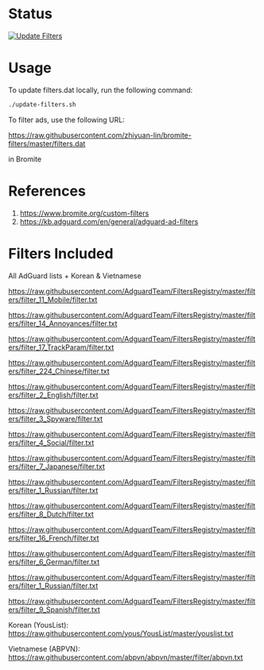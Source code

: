 # Status
[![Update Filters](https://github.com/zhiyuan-lin/bromite-filters/actions/workflows/update-filters.yml/badge.svg)](https://github.com/zhiyuan-lin/bromite-filters/actions/workflows/update-filters.yml)

# Usage

To update filters.dat locally, run the following command:

```bash
./update-filters.sh
```

To filter ads, use the following URL:

https://raw.githubusercontent.com/zhiyuan-lin/bromite-filters/master/filters.dat

in Bromite

# References

1. https://www.bromite.org/custom-filters
2. https://kb.adguard.com/en/general/adguard-ad-filters

# Filters Included

All AdGuard lists + Korean & Vietnamese

https://raw.githubusercontent.com/AdguardTeam/FiltersRegistry/master/filters/filter_11_Mobile/filter.txt

https://raw.githubusercontent.com/AdguardTeam/FiltersRegistry/master/filters/filter_14_Annoyances/filter.txt

https://raw.githubusercontent.com/AdguardTeam/FiltersRegistry/master/filters/filter_17_TrackParam/filter.txt

https://raw.githubusercontent.com/AdguardTeam/FiltersRegistry/master/filters/filter_224_Chinese/filter.txt

https://raw.githubusercontent.com/AdguardTeam/FiltersRegistry/master/filters/filter_2_English/filter.txt

https://raw.githubusercontent.com/AdguardTeam/FiltersRegistry/master/filters/filter_3_Spyware/filter.txt

https://raw.githubusercontent.com/AdguardTeam/FiltersRegistry/master/filters/filter_4_Social/filter.txt

https://raw.githubusercontent.com/AdguardTeam/FiltersRegistry/master/filters/filter_7_Japanese/filter.txt

https://raw.githubusercontent.com/AdguardTeam/FiltersRegistry/master/filters/filter_1_Russian/filter.txt

https://raw.githubusercontent.com/AdguardTeam/FiltersRegistry/master/filters/filter_8_Dutch/filter.txt

https://raw.githubusercontent.com/AdguardTeam/FiltersRegistry/master/filters/filter_16_French/filter.txt

https://raw.githubusercontent.com/AdguardTeam/FiltersRegistry/master/filters/filter_6_German/filter.txt

https://raw.githubusercontent.com/AdguardTeam/FiltersRegistry/master/filters/filter_1_Russian/filter.txt

https://raw.githubusercontent.com/AdguardTeam/FiltersRegistry/master/filters/filter_9_Spanish/filter.txt

Korean (YousList): https://raw.githubusercontent.com/yous/YousList/master/youslist.txt

Vietnamese (ABPVN): https://raw.githubusercontent.com/abpvn/abpvn/master/filter/abpvn.txt
